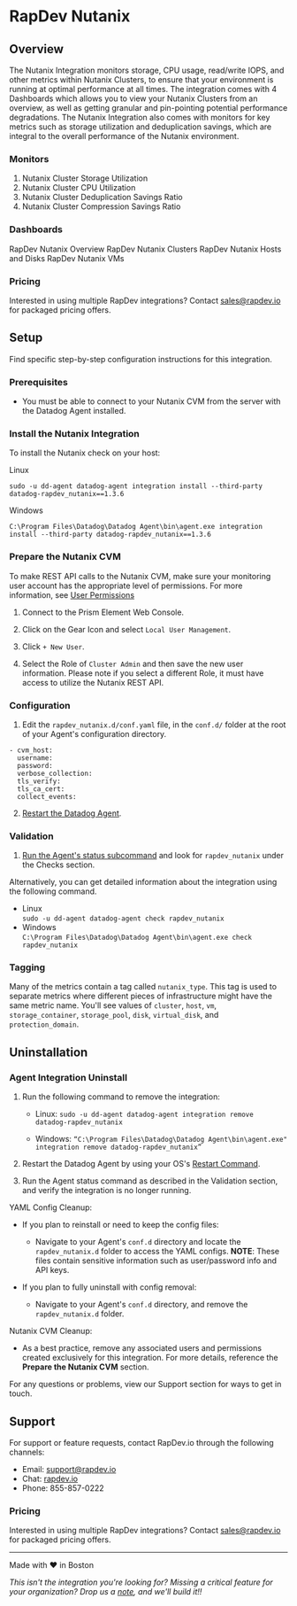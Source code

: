 # RapDev Nutanix

## Overview
The Nutanix Integration monitors storage, CPU usage, read/write IOPS, and other metrics within Nutanix Clusters, to ensure that your environment is running at optimal performance at all times. The integration comes with 4 Dashboards which allows you to view your Nutanix Clusters from an overview, as well as getting granular and pin-pointing potential performance degradations. The Nutanix Integration also comes with monitors for key metrics such as storage utilization and deduplication savings, which are integral to the overall performance of the Nutanix environment.

### Monitors

1. Nutanix Cluster Storage Utilization
2. Nutanix Cluster CPU Utilization
3. Nutanix Cluster Deduplication Savings Ratio
4. Nutanix Cluster Compression Savings Ratio

### Dashboards

RapDev Nutanix Overview
RapDev Nutanix Clusters
RapDev Nutanix Hosts and Disks
RapDev Nutanix VMs

### Pricing
Interested in using multiple RapDev integrations? Contact [sales@rapdev.io](mailto:sales@rapdev.io) for packaged pricing offers.

## Setup
Find specific step-by-step configuration instructions for this integration.

### Prerequisites
* You must be able to connect to your Nutanix CVM from the server with the Datadog Agent installed.

### Install the Nutanix Integration
To install the Nutanix check on your host:

Linux

`sudo -u dd-agent datadog-agent integration install --third-party datadog-rapdev_nutanix==1.3.6`

Windows

`C:\Program Files\Datadog\Datadog Agent\bin\agent.exe integration install --third-party datadog-rapdev_nutanix==1.3.6`

### Prepare the Nutanix CVM
To make REST API calls to the Nutanix CVM, make sure your monitoring user account has the appropriate level of permissions. For more information, see [User Permissions](https://portal.nutanix.com/page/documents/details?targetId=Web-Console-Guide-Prism-v55:wc-user-create-wc-t.html)

1. Connect to the Prism Element Web Console.

2. Click on the Gear Icon and select `Local User Management`.

3. Click `+ New User`.

4. Select the Role of `Cluster Admin` and then save the new user information. Please note if you select a different Role, it must have access to utilize the Nutanix REST API.

### Configuration

1. Edit the `rapdev_nutanix.d/conf.yaml` file, in the `conf.d/` folder at the root of your Agent's configuration directory.
  ```
  - cvm_host:
    username:
    password:
    verbose_collection:
    tls_verify:
    tls_ca_cert:
    collect_events:
  ```
2. [Restart the Datadog Agent](https://docs.datadoghq.com/agent/guide/agent-commands/?tab=agentv6v7#start-stop-and-restart-the-agent).

### Validation
1. [Run the Agent's status subcommand](https://docs.datadoghq.com/agent/guide/agent-commands/?tab=agentv6v7#agent-information) and look for `rapdev_nutanix` under the Checks section.

Alternatively, you can get detailed information about the integration using the following command.

- Linux\
`sudo -u dd-agent datadog-agent check rapdev_nutanix`
- Windows\
`C:\Program Files\Datadog\Datadog Agent\bin\agent.exe check rapdev_nutanix`

### Tagging
Many of the metrics contain a tag called `nutanix_type`. This tag is used to separate metrics where different pieces of infrastructure might have the same metric name. You'll see values of `cluster`, `host`, `vm`, `storage_container`, `storage_pool`, `disk`, `virtual_disk`, and `protection_domain`.

## Uninstallation

### Agent Integration Uninstall 

1. Run the following command to remove the integration:

    - Linux: `sudo -u dd-agent datadog-agent integration remove datadog-rapdev_nutanix`

    - Windows: `“C:\Program Files\Datadog\Datadog Agent\bin\agent.exe" integration remove datadog-rapdev_nutanix”`
        
2. Restart the Datadog Agent by using your OS's [Restart Command](https://docs.datadoghq.com/agent/guide/agent-commands/?tab=agentv6v7#restart-the-agent).

3. Run the Agent status command as described in the Validation section, and verify the integration is no longer running.

YAML Config Cleanup:
- If you plan to reinstall or need to keep the config files:
    - Navigate to your Agent's `conf.d` directory and locate the `rapdev_nutanix.d` folder to access the YAML configs. **NOTE**: These files contain sensitive information such as user/password info and API keys.
    
- If you plan to fully uninstall with config removal:
    - Navigate to your Agent's `conf.d` directory, and remove the `rapdev_nutanix.d` folder.

Nutanix CVM Cleanup:
- As a best practice, remove any associated users and permissions created exclusively for this integration. For more details, reference the **Prepare the Nutanix CVM** section.

For any questions or problems, view our Support section for ways to get in touch.

## Support
For support or feature requests, contact RapDev.io through the following channels:

- Email: support@rapdev.io
- Chat: [rapdev.io](https://www.rapdev.io/#Get-in-touch)
- Phone: 855-857-0222

### Pricing
Interested in using multiple RapDev integrations? Contact [sales@rapdev.io](mailto:sales@rapdev.io) for packaged pricing offers.

---
Made with ❤️ in Boston

*This isn't the integration you're looking for? Missing a critical feature for your organization? Drop us a [note](mailto:support@rapdev.io), and we'll build it!!*
